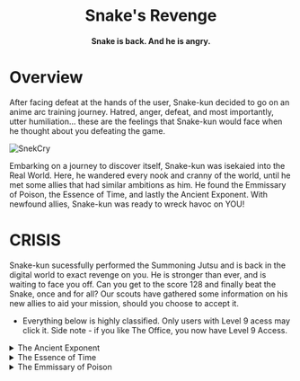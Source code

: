 <H1 align="center">
    Snake's Revenge
</H1>
<H4 align="center">
    Snake is back. And he is angry.
</H4>

# Overview
After facing defeat at the hands of the user, Snake-kun decided to go on an anime arc training journey. Hatred, anger, defeat, and most importantly, utter humiliation... these are the feelings that Snake-kun would face when he thought about you defeating the game. 

![SnekCry](![image](https://user-images.githubusercontent.com/68968629/143840970-4b314a41-4075-48a7-869e-8d4cbaf92588.png))

Embarking on a journey to discover itself, Snake-kun was isekaied into the Real World. Here, he wandered every nook and cranny of the world, until he met some allies that had similar ambitions as him. He found the Emmissary of Poison, the Essence of Time, and lastly the Ancient Exponent. With newfound allies, Snake-kun was ready to wreck havoc on YOU!

# CRISIS

Snake-kun sucessfully performed the Summoning Jutsu and is back in the digital world to exact revenge on you. He is stronger than ever, and is waiting to face you off. Can you get to the score 128 and finally beat the Snake, once and for all? Our scouts have gathered some information on his new allies to aid your mission, should you choose to accept it. 

* Everything below is highly classified. Only users with Level 9 acess may click it. Side note - if you like The Office, you now have Level 9 Access.

<details> 
  <summary> The Ancient Exponent </summary>
    The Ancient Exponent is a long-forgotten calamity. Eons ago, its exponential prowess was feared throughout nations but the dragon slayer knight Euler slayed him, and it went into an eternal slumber. However, now it is back and has formed an alliance with Snake-kun. 
    
    • Effect - Every time the Snake consumes the Ancient Exponent, its length double
    
</details>

<details> 
  <summary> The Essence of Time </summary>
    <image/>
    ![image](https://user-images.githubusercontent.com/68968629/143841299-8b0128cf-2b9c-4904-90ec-1e4e1707a901.png)
    <image>
    The Essence of Time is the sister to the Permissibility of Space. Together, the sisters Space-Time weave the Universe you and I live in. Our scouts have investigated the following: 
    
    • Effect - Every time the Snake consumes the Essence of Time, it goes beserk and gains 400% move speed. 
    
</details>

<details> 
  <summary> The Emmissary of Poison </summary>
    The Emissary of Po ţ̷̛̊́̑́͂͌̋̀̎̈̓̓̚͘h̷̨̡̫̰̬̝͓͎̯̗̮̱́̈́̾̾͗̊̑͠ẹ̸̡̢̽̉̂̊͋̇͂̀̓̌̆̑͛͘ ̸̧̥͈̼̟̞̣̳̯̘͉̙̯̰͔̽̀̒̎̆̄̏̽̕͝e̸̡̥̦̙̭̗̱͈͆̾̈́͠ͅs̵̡̹̦̫̜̭̳͍̈̎̃̈́͋̇͆̓͝ṣ̵̨̢̡̡̗̯̦͙̣̜̜͖͌̽̈̏̽͆̃̄͌̃̕̚e̴̦̝͇̅̎͠n̵̨̨̘͔̗͖̫̖̟̦̄̎̊͐̈̀ͅͅc̴̛̫̘̈́̓́́͂̾͆͊͌͐̈́̂͝é̴̡̤͝ ̸̢̨̧͍͚̟̬̫̘̻̾͂̓͌̇̆̅͑̐̿̄̚͠͝ͅͅo̶̯͈͚̜͆͒̎̎͘͠f̶̢̡̡̧̗̤̬̣͙̪̞̼͕̓̑̂̓̓̕ ̷̧̧̣̩̯͔͓̯͖̼̥̜̣̿̈̚͜ͅṔ̶̳̤̭̱̣͔̦͋̿̑̑̓̀̊́͐͘̚ͅỜ̷͓͉̲͖̇̍͊̎̋̋͑͌̔͋͘ ̷̢̧̦̲̞͕͚͔̾̈́̉͋͋͗͐̍͋̚͘͜͜͜͜͝͠ͅ ̴̭͛͛̍̅̓̂̈́͝͝ ̸̻͍̤͍̬̬̜̤̼̰̰͙̦̳̃́͊̚͘H̷̖͔̜͙̹̯̦̰̟͆E̴̼̰̾͊̽̈́́͒͠L̷̡͈̬̈́̓̎̔̎̔̐̐̂̚͝P̷͇̠͙̭̠͑̎̂̑̉̇́̀͜͜ ̵̨̥̣̣̯̦̭̮̗͎̥̈͑ͅ ̴̢̧͔͓͚̩͖̘̼̩̼̂̒̑̆̈̆̀̿̚̕͠͠ ̴̝̥̗̙̈͐͒ ̵̡̻̦͖͔̖͚͖̗̲͚͇͇̂͊͛ ̶̡̪͍̼͎̺̳̺̩̩̝̭̗̗̑̓͒̍́̓͘͝Į̵̢͈̺̹͍̩̳͎̖͈̱̈́͐̍Ť̵͇̜̱̖̪̦͂̂ ̷̢̧̡̗̭̙̰̣͉̠̉̅́͌̈̕͜ͅḦ̷̝́Ü̴̟̖͚͕̳̹̰̹̲͉̪͉͋̚͜͜͝ͅR̶̨̧̡̲̫̼̠̪̖̐̃̅̒̽͛̋̽͋̉̎͘Ṫ̸͙̭̝̪̞̱͎̞͙̦͓͔̮͕͉̈́̈́̆̋̈́̓̐S̵̺̯̜̟̲͆̏̇́͐̃͒͑̇̀̃͝ ̷͍̥͎̺͉̀̄̄̒̄̄̂̃̍̍̐͠͝ͅͅH̶͚̲̲̟̐̃͂͗̓́̉͜E̴̡̯̙̱͖͇͒̄͒̂̆͌͝Ĺ̶͓̟͖͉͈̱̹̰̘̯̈́͆̌̅̀̍̿P̶̨̧̦͕͓̝͕̝̤͍̭̩͊̊̽̐͛̅́̓͊͝P̷̝̀̿̃̀͑̐̅̕P̷͓̼̹̍̀́̉͝
̴̢̧̛͚̲̯̹̑̾͑̄̓͋̈́̕͘͠͠
    
    • Effect - ??? No scouts survived the investigation. Only a piece of stone was left that had DEATH engraved with human nails
    
</details>


